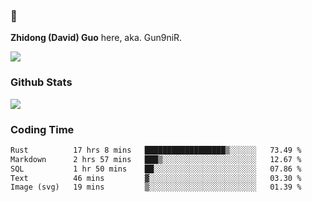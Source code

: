 ### 👋 

**Zhidong (David) Guo** here, aka. Gun9niR.

![](https://komarev.com/ghpvc/?username=Gun9niR&label=Total+Views)

### Github Stats

<img src="https://github-readme-stats.vercel.app/api?username=Gun9niR&count_private=true&show_icons=true&theme=vue-dark&hide_title=true">

### Coding Time

<!--START_SECTION:waka-->

```txt
Rust          17 hrs 8 mins   ██████████████████▒░░░░░░   73.49 %
Markdown      2 hrs 57 mins   ███▒░░░░░░░░░░░░░░░░░░░░░   12.67 %
SQL           1 hr 50 mins    ██░░░░░░░░░░░░░░░░░░░░░░░   07.86 %
Text          46 mins         ▓░░░░░░░░░░░░░░░░░░░░░░░░   03.30 %
Image (svg)   19 mins         ▒░░░░░░░░░░░░░░░░░░░░░░░░   01.39 %
```

<!--END_SECTION:waka-->
